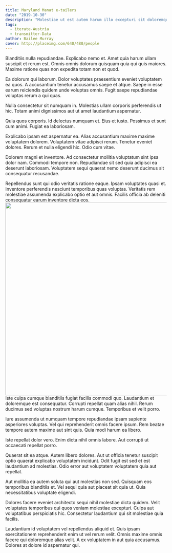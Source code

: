 ```yaml
---
title: Maryland Manat e-tailers
date: "2019-10-30"
description: "Molestiae ut est autem harum illo excepturi sit doloremque aspernatur."
tags:
  - iterate-Austria
  - transmitter-Data
author: Bailee Murray
cover: http://placeimg.com/640/480/people
---
```

Blanditiis nulla repudiandae. Explicabo nemo et. Amet quia harum ullam suscipit et rerum est. Omnis omnis dolorum quisquam quia qui quis maiores. Maxime ratione quas non expedita totam non et quod.
 Ea dolorum qui laborum. Dolor voluptates praesentium eveniet voluptatem ea quos. A accusantium tenetur accusamus saepe et atque. Saepe in esse earum reiciendis quidem unde voluptas omnis. Fugit saepe repudiandae voluptas rerum a qui quas.
 Nulla consectetur sit numquam in. Molestias ullam corporis perferendis ut hic. Totam animi dignissimos aut ut amet laudantium aspernatur.
 Quia quos corporis. Id delectus numquam et. Eius et iusto. Possimus et sunt cum animi. Fugiat ea laboriosam.
 Explicabo ipsam est aspernatur ea. Alias accusantium maxime maxime voluptatem dolorem. Voluptatem vitae adipisci rerum. Tenetur eveniet dolores. Rerum et nulla eligendi hic. Odio cum vitae.
 Dolorem magni et inventore. Ad consectetur mollitia voluptatum sint ipsa dolor nam. Commodi tempore non. Repudiandae sit sed quia adipisci ea deserunt laboriosam. Voluptatem sequi quaerat nemo deserunt ducimus sit consequatur recusandae.
 Repellendus sunt qui odio veritatis ratione eaque. Ipsam voluptates quasi et. Inventore perferendis nesciunt temporibus quas voluptas. Veritatis rem molestiae assumenda explicabo optio et aut omnis. Facilis officia ab deleniti consequatur earum inventore dicta eos.
<img src="http://placeimg.com/640/480" width="600"/>
Iste culpa cumque blanditiis fugiat facilis commodi quo. Laudantium et doloremque est consequatur. Corrupti repellat quam alias nihil. Rerum ducimus sed voluptas nostrum harum cumque. Temporibus et velit porro.
 Iure assumenda ut numquam tempore repudiandae ipsam sapiente asperiores voluptas. Vel qui reprehenderit omnis facere ipsum. Rem beatae tempore autem maxime aut sint quis. Quia modi harum ea libero.
 Iste repellat dolor vero. Enim dicta nihil omnis labore. Aut corrupti ut occaecati repellat porro.
 Quaerat sit ea atque. Autem libero dolores. Aut ut officia tenetur suscipit optio quaerat explicabo voluptatem incidunt. Odit fugit est sed et est laudantium ad molestias. Odio error aut voluptatem voluptatem quia aut repellat.
 Aut mollitia ea autem soluta qui aut molestias non sed. Quisquam eos temporibus blanditiis et. Vel sequi quia aut placeat sit quia ut. Quia necessitatibus voluptate eligendi.
 Dolores facere eveniet architecto sequi nihil molestiae dicta quidem. Velit voluptates temporibus qui quos veniam molestiae excepturi. Culpa aut voluptatibus perspiciatis hic. Consectetur laudantium qui sit molestiae quia facilis.
 Laudantium id voluptatem vel repellendus aliquid et. Quis ipsam exercitationem reprehenderit enim ut vel rerum velit. Omnis maxime omnis facere qui doloremque alias velit. A ex voluptatem in aut quia accusamus. Dolores at dolore id aspernatur qui.
